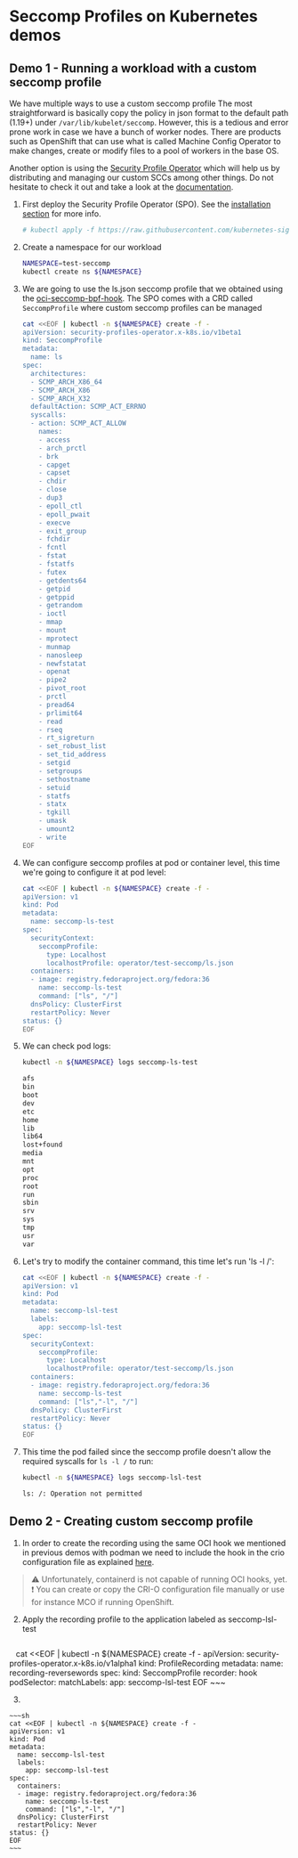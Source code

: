 # Seccomp Profiles on Kubernetes demos

## Demo 1 - Running a workload with a custom seccomp profile

We have multiple ways to use a custom seccomp profile The most straightforward is basically copy the policy in json format to the default path (1.19+) under `/var/lib/kubelet/seccomp`. However, this is a tedious and error prone work in case we have a bunch of worker nodes. There are products such as OpenShift that can use what is called Machine Config Operator to make changes, create or modify files to a pool of workers in the base OS.

Another option is using the [Security Profile Operator](https://github.com/kubernetes-sigs/security-profiles-operator) which will help us by distributing and managing our custom SCCs among other things. Do not hesitate to check it out and take a look at the [documentation](https://github.com/kubernetes-sigs/security-profiles-operator/blob/main/installation-usage.md).

1. First deploy the Security Profile Operator (SPO). See the [installation section](https://github.com/kubernetes-sigs/security-profiles-operator/blob/main/installation-usage.md#install-operator) for more info.

    ~~~sh
    # kubectl apply -f https://raw.githubusercontent.com/kubernetes-sigs/security-profiles-operator/main/deploy/operator.yaml
    ~~~
2. Create a namespace for our workload

    ~~~sh
    NAMESPACE=test-seccomp
    kubectl create ns ${NAMESPACE}
    ~~~
3. We are going to use the ls.json seccomp profile that we obtained using the [oci-seccomp-bpf-hook](https://github.com/containers/oci-seccomp-bpf-hook). The SPO comes with a CRD called `SeccompProfile` where custom seccomp profiles can be managed
    ~~~sh
    cat <<EOF | kubectl -n ${NAMESPACE} create -f -
    apiVersion: security-profiles-operator.x-k8s.io/v1beta1
    kind: SeccompProfile
    metadata:
      name: ls
    spec:
      architectures:
      - SCMP_ARCH_X86_64
      - SCMP_ARCH_X86
      - SCMP_ARCH_X32
      defaultAction: SCMP_ACT_ERRNO
      syscalls:
      - action: SCMP_ACT_ALLOW
        names:
        - access
        - arch_prctl
        - brk
        - capget
        - capset
        - chdir
        - close
        - dup3
        - epoll_ctl
        - epoll_pwait
        - execve
        - exit_group
        - fchdir
        - fcntl
        - fstat
        - fstatfs
        - futex
        - getdents64
        - getpid
        - getppid
        - getrandom
        - ioctl
        - mmap
        - mount
        - mprotect
        - munmap
        - nanosleep
        - newfstatat
        - openat
        - pipe2
        - pivot_root
        - prctl
        - pread64
        - prlimit64
        - read
        - rseq
        - rt_sigreturn
        - set_robust_list
        - set_tid_address
        - setgid
        - setgroups
        - sethostname
        - setuid
        - statfs
        - statx
        - tgkill
        - umask
        - umount2
        - write
    EOF
    ~~~
   
3. We can configure seccomp profiles at pod or container level, this time we're going to configure it at pod level:

    ~~~sh
    cat <<EOF | kubectl -n ${NAMESPACE} create -f -
    apiVersion: v1
    kind: Pod
    metadata:
      name: seccomp-ls-test
    spec:
      securityContext:
        seccompProfile:
          type: Localhost
          localhostProfile: operator/test-seccomp/ls.json
      containers:
      - image: registry.fedoraproject.org/fedora:36
        name: seccomp-ls-test
        command: ["ls", "/"]
      dnsPolicy: ClusterFirst
      restartPolicy: Never
    status: {}
    EOF
    ~~~~
4. We can check pod logs:

    ~~~sh
    kubectl -n ${NAMESPACE} logs seccomp-ls-test
    ~~~
    
    ~~~sh
    afs
    bin
    boot
    dev
    etc
    home
    lib
    lib64
    lost+found
    media
    mnt
    opt
    proc
    root
    run
    sbin
    srv
    sys
    tmp
    usr
    var
    ~~~
5. Let's try to modify the container command, this time let's run 'ls -l /':

    ~~~sh
    cat <<EOF | kubectl -n ${NAMESPACE} create -f -
    apiVersion: v1
    kind: Pod
    metadata:
      name: seccomp-lsl-test
      labels:
        app: seccomp-lsl-test
    spec:
      securityContext:
        seccompProfile:
          type: Localhost
          localhostProfile: operator/test-seccomp/ls.json
      containers:
      - image: registry.fedoraproject.org/fedora:36
        name: seccomp-ls-test
        command: ["ls","-l", "/"]
      dnsPolicy: ClusterFirst
      restartPolicy: Never
    status: {}
    EOF
    ~~~~
6. This time the pod failed since the seccomp profile doesn't allow the required syscalls for `ls -l /` to run:

    ~~~sh
    kubectl -n ${NAMESPACE} logs seccomp-lsl-test
    ~~~ 
 
    ~~~sh
    ls: /: Operation not permitted
    ~~~
    
## Demo 2 - Creating custom seccomp profile

1. In order to create the recording using the same OCI hook we mentioned in previous demos with podman we need to include the hook in the crio configuration file as explained [here](https://github.com/kubernetes-sigs/security-profiles-operator/blob/main/installation-usage.md#hook-based-recording). 
> ⚠️ Unfortunately, containerd is not capable of running OCI hooks, yet. 
> ❗ You can create or copy the CRI-O configuration file manually or use for instance MCO if running OpenShift.

2. Apply the recording profile to the application labeled as seccomp-lsl-test

    ~~~sh
    cat <<EOF | kubectl -n ${NAMESPACE} create -f -
    apiVersion: security-profiles-operator.x-k8s.io/v1alpha1
    kind: ProfileRecording
    metadata:
      name: recording-reversewords
    spec:
      kind: SeccompProfile
      recorder: hook
      podSelector:
        matchLabels:
          app: seccomp-lsl-test
    EOF
    ~~~ 

3.

    ~~~sh
    cat <<EOF | kubectl -n ${NAMESPACE} create -f -
    apiVersion: v1
    kind: Pod
    metadata:
      name: seccomp-lsl-test
      labels:
        app: seccomp-lsl-test
    spec:
      containers:
      - image: registry.fedoraproject.org/fedora:36
        name: seccomp-ls-test
        command: ["ls","-l", "/"]
      dnsPolicy: ClusterFirst
      restartPolicy: Never
    status: {}
    EOF
    ~~~

